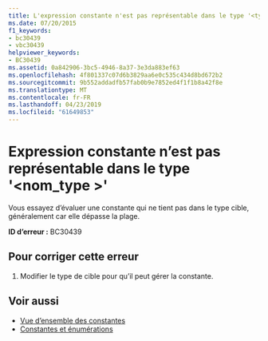 ```yaml
---
title: L'expression constante n'est pas représentable dans le type '<typename>'
ms.date: 07/20/2015
f1_keywords:
- bc30439
- vbc30439
helpviewer_keywords:
- BC30439
ms.assetid: 0a842906-3bc5-4946-8a37-3e3da883ef63
ms.openlocfilehash: 4f801337c07d6b3829aa6e0c535c434d8bd672b2
ms.sourcegitcommit: 9b552addadfb57fab0b9e7852ed4f1f1b8a42f8e
ms.translationtype: MT
ms.contentlocale: fr-FR
ms.lasthandoff: 04/23/2019
ms.locfileid: "61649853"
---
```

# <a name="constant-expression-not-representable-in-type-typename"></a>Expression constante n’est pas représentable dans le type '\<nom_type >'
Vous essayez d’évaluer une constante qui ne tient pas dans le type cible, généralement car elle dépasse la plage.  
  
 **ID d’erreur :** BC30439  
  
## <a name="to-correct-this-error"></a>Pour corriger cette erreur  
  
1. Modifier le type de cible pour qu’il peut gérer la constante.  
  
## <a name="see-also"></a>Voir aussi

- [Vue d’ensemble des constantes](../../../visual-basic/programming-guide/language-features/constants-enums/constants-overview.md)
- [Constantes et énumérations](../../../visual-basic/language-reference/constants-and-enumerations.md)
